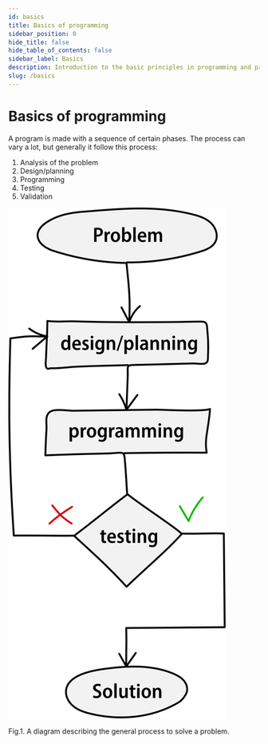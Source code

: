 ```yaml
---
id: basics
title: Basics of programming
sidebar_position: 0
hide_title: false
hide_table_of_contents: false
sidebar_label: Basics
description: Introduction to the basic principles in programming and problem solving.
slug: /basics
---
```



# Basics of programming

A program is made with a sequence of certain phases. The process can vary a lot, but generally it follow this process:
1. Analysis of the problem
2. Design/planning
3. Programming
4. Testing
5. Validation

![Problem solving process diagram](./assets/problem-solving-process.svg) 
<figcaption>Fig.1. A diagram describing the general process to solve a problem.</figcaption>

